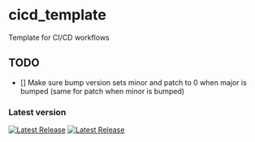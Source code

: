 # cicd_template
Template for CI/CD workflows 

## TODO
- [] Make sure bump version sets minor and patch to 0 when major is bumped (same for patch when minor is bumped) 

### Latest version
[![Latest Release](https://img.shields.io/github/v/release/Martijho/cicd_template)](https://github.com/Martijho/cicd_template/releases/latest)
[![Latest Release](https://img.shields.io/github/v/tag/Martijho/cicd_template?label=latest)](https://github.com/Martijho/cicd_template/releases/tag/latest)
